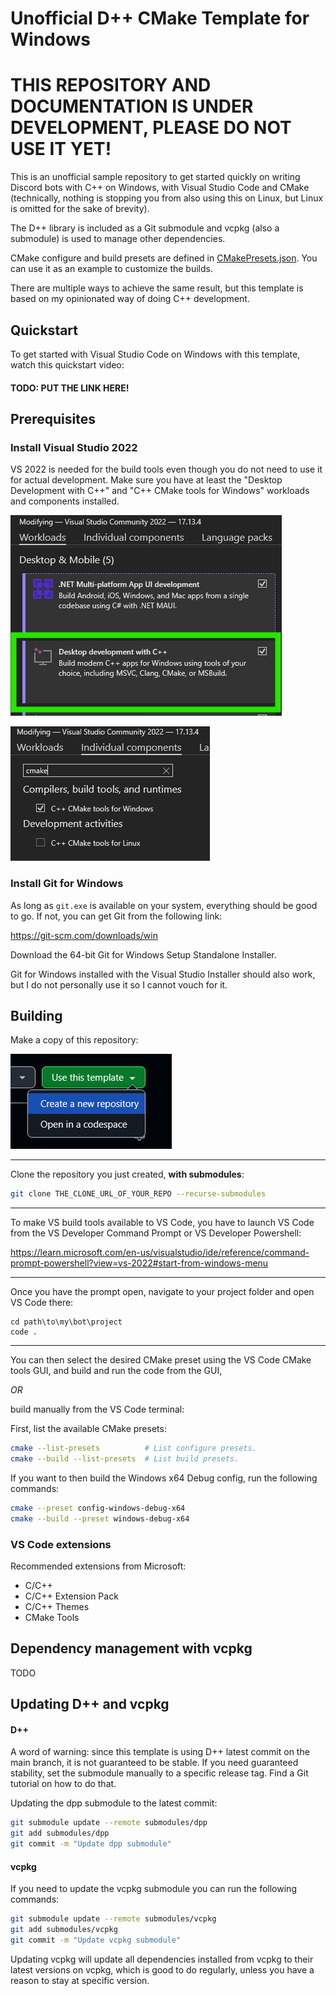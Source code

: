 # Unofficial D++ CMake Template for Windows

# **THIS REPOSITORY AND DOCUMENTATION IS UNDER DEVELOPMENT, PLEASE DO NOT USE IT YET!**

This is an unofficial sample repository to get started quickly on writing Discord bots
with C++ on Windows, with Visual Studio Code and CMake (technically, nothing is
stopping you from also using this on Linux, but Linux is omitted for
the sake of brevity).

The D++ library is included as a Git submodule and vcpkg (also a submodule)
is used to manage other dependencies.

CMake configure and build presets are defined in
[CMakePresets.json](./CMakePresets.json). You can use it as an example
to customize the builds.

There are multiple ways to achieve the same result, but this template is based
on my opinionated way of doing C++ development.

## Quickstart

To get started with Visual Studio Code on Windows with this template,
watch this quickstart video:

#### TODO: PUT THE LINK HERE!

## Prerequisites

### Install Visual Studio 2022

VS 2022 is needed for the build tools even though you do not need to use it for
actual development. Make sure you have at least the "Desktop Development with C++"
and "C++ CMake tools for Windows" workloads and components installed.

![VS2022 Desktop Development with C++ workload](./resources/vs_installer_desktop_cpp.png)

![VS2022 CMake tools for Windows component](./resources/vs_installer_cmake.png)

### Install Git for Windows

As long as ```git.exe``` is available on your system, everything should be good to go.
If not, you can get Git from the following link:

https://git-scm.com/downloads/win

Download the 64-bit Git for Windows Setup Standalone Installer.

Git for Windows installed with the Visual Studio Installer should also work,
but I do not personally use it so I cannot vouch for it.

## Building

Make a copy of this repository:

![GitHub template](./resources/github_use_template.png)

---

Clone the repository you just created, **with submodules**:

```sh
git clone THE_CLONE_URL_OF_YOUR_REPO --recurse-submodules
```

---

To make VS build tools available to VS Code, you have to launch VS Code from the
VS Developer Command Prompt or VS Developer Powershell:

https://learn.microsoft.com/en-us/visualstudio/ide/reference/command-prompt-powershell?view=vs-2022#start-from-windows-menu

---

Once you have the prompt open, navigate to your project folder and
open VS Code there:

```
cd path\to\my\bot\project
code .
```

---

You can then select the desired CMake preset using the VS Code CMake
tools GUI, and build and run the code from the GUI,

*OR*

build manually from the VS Code terminal:

First, list the available CMake presets:

```sh
cmake --list-presets          # List configure presets.
cmake --build --list-presets  # List build presets.
```

If you want to then build the Windows x64 Debug config,
run the following commands:

```sh
cmake --preset config-windows-debug-x64
cmake --build --preset windows-debug-x64
```

### VS Code extensions

Recommended extensions from Microsoft:

- C/C++
- C/C++ Extension Pack
- C/C++ Themes
- CMake Tools

## Dependency management with vcpkg

TODO

## Updating D++ and vcpkg

#### D++

A word of warning: since this template is using D++ latest
commit on the main branch, it is not guaranteed to be stable.
If you need guaranteed stability, set the submodule manually
to a specific release tag. Find a Git tutorial on how to do that.

Updating the dpp submodule to the latest commit:

```sh
git submodule update --remote submodules/dpp
git add submodules/dpp
git commit -m "Update dpp submodule"
```

#### vcpkg

If you need to update the vcpkg submodule you can run the following commands:

```sh
git submodule update --remote submodules/vcpkg
git add submodules/vcpkg
git commit -m "Update vcpkg submodule"
```

Updating vcpkg will update all dependencies installed from
vcpkg to their latest versions on vcpkg, which is good to do
regularly, unless you have a reason to stay at specific version.
